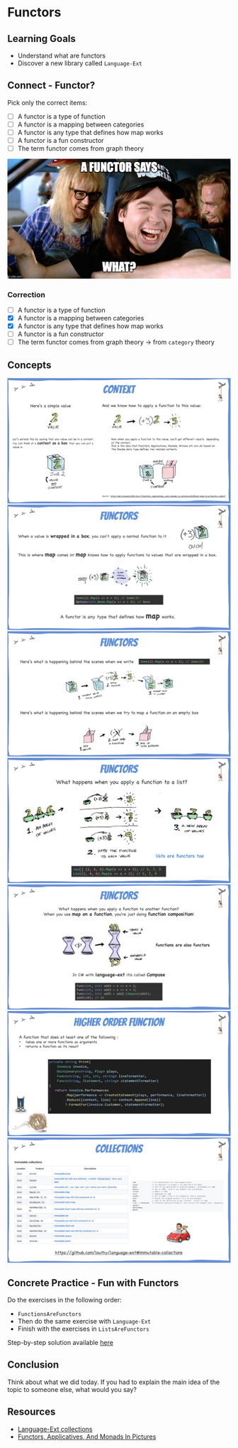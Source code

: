 # Functors

## Learning Goals

- Understand what are functors
- Discover a new library called `Language-Ext`

## Connect - Functor?

Pick only the correct items:

- [ ] A functor is a type of function
- [ ] A functor is a mapping between categories
- [ ] A functor is any type that defines how map works
- [ ] A functor is a fun constructor
- [ ] The term functor comes from graph theory

![Functors?](img/wayne-functor.jpg)

### Correction

- [ ] A functor is a type of function
- [X] A functor is a mapping between categories
- [X] A functor is any type that defines how map works
- [ ] A functor is a fun constructor
- [ ] The term functor comes from graph theory -> from `category` theory

## Concepts

![1](img/1.jpg)
![2](img/2.jpg)
![3](img/3.jpg)
![4](img/4.jpg)
![5](img/5.jpg)
![6](img/6.jpg)
![7](img/7.jpg)

## Concrete Practice - Fun with Functors

Do the exercises in the following order:

- `FunctionsAreFunctors`
- Then do the same exercise with `Language-Ext`
- Finish with the exercises in `ListsAreFunctors`

Step-by-step solution available [here](step-by-step.md)

## Conclusion

Think about what we did today. If you had to explain the main idea of the topic to someone else, what would you say?

## Resources

- [Language-Ext collections](https://github.com/louthy/language-ext#immutable-collections)
- [Functors, Applicatives, And Monads In Pictures](https://adit.io/posts/2013-04-17-functors,_applicatives,_and_monads_in_pictures.html#just-what-is-a-functor,-really?)